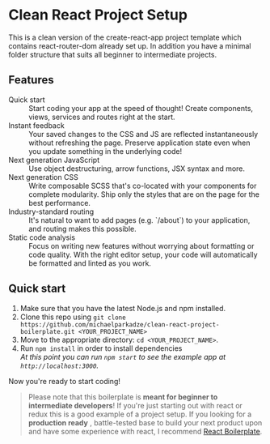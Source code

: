# Clean React Project Setup

This is a clean version of the create-react-app project template which contains react-router-dom already set up.
In addition you have a minimal folder structure that suits all beginner to intermediate projects.

## Features

<dl>
  <dt>Quick start</dt>
  <dd>Start coding your app at the speed of thought! Create components, views, services and routes right at the start.</dd>

  <dt>Instant feedback</dt>
  <dd>Your saved changes to the CSS and JS are reflected instantaneously without refreshing the page. 
  Preserve application state even when you update something in the underlying code!</dd>

  <dt>Next generation JavaScript</dt>
  <dd>Use object destructuring, arrow functions, JSX syntax and more.</dd>

  <dt>Next generation CSS</dt>
  <dd>Write composable SCSS that's co-located with your components for complete modularity. Ship only the styles that are on the page for the best performance.</dd>

  <dt>Industry-standard routing</dt>
  <dd>It's natural to want to add pages (e.g. `/about`) to your application, and routing makes this possible.</dd>

  <dt>Static code analysis</dt>
  <dd>Focus on writing new features without worrying about formatting or code quality. With the right editor setup, your code will automatically be formatted and linted as you work.</dd>
</dl>

## Quick start

1.  Make sure that you have the latest Node.js and npm installed.
2.  Clone this repo using `git clone https://github.com/michaelparkadze/clean-react-project-boilerplate.git <YOUR_PROJECT_NAME>`
3.  Move to the appropriate directory: `cd <YOUR_PROJECT_NAME>`.<br />
4.  Run `npm install` in order to install dependencies<br />
    _At this point you can run `npm start` to see the example app at `http://localhost:3000`._

Now you're ready to start coding!

> Please note that this boilerplate is **meant for beginner to intermediate developers**! If you're just starting out with react or redux this is a good example of a project setup. If you looking for a **production ready** , battle-tested base to build your next product upon and have some experience with react, I recommend [React Boilerplate](https://github.com/react-boilerplate/react-boilerplate).
